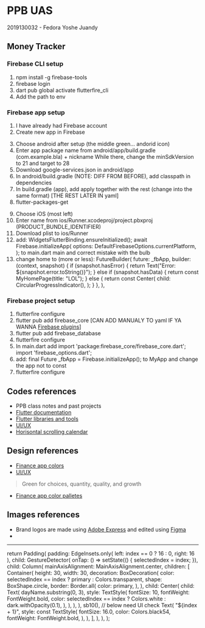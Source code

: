 # PPB UAS

2019130032 - Fedora Yoshe Juandy

## Money Tracker

### Firebase CLI setup

1. npm install -g firebase-tools
2. firebase login
3. dart pub global activate flutterfire_cli
4. Add the path to env
### Firebase app setup

1. I have already had Firebase account
2. Create new app in Firebase

<!-- ANDROID -->
3. Choose android after setup (the middle green... andorid icon)
4. Enter app package name from android/app/build.gradle (com.example.bla) + nickname
While there, change the minSdkVersion to 21 and target to 28
5. Download google-services.json in android/app
6. In android/build.gradle (NOTE: DIFF FROM BEFORE), add classpath in dependencies
7. In build.gradle (app), add apply together with the rest (change into the same format)
[THE REST LATER IN yaml]
8. flutter-packages-get

<!-- iOS -->
9. Choose iOS (most left)
10. Enter name from ios/Runner.xcodeproj/project.pbxproj (PRODUCT_BUNDLE_IDENTIFIER)
11. Download plist to ios/Runner
12. add:
    WidgetsFlutterBinding.ensureInitialized();
    await Firebase.initializeApp(
        options: DefaultFirebaseOptions.currentPlatform,
    );
    to main.dart main and correct mistake with the bulb
13. change home to (more or less):
    FutureBuilder(
        future: _fbApp,
        builder: (context, snapshot) {
          if (snapshot.hasError) {
            return Text("Error:  ${snapshot.error.toString()}");
          } else if (snapshot.hasData) {
            return const MyHomePage(title: "LOL");
          } else {
            return const Center(
              child: CircularProgressIndicator(),
            );
          }
        },
      ),

### Firebase project setup

1. flutterfire configure
2. flutter pub add firebase_core [CAN ADD MANUALY TO yaml IF YA WANNA <a href="https://firebase.google.com/docs/flutter/setup?platform=ios#available-plugins">Firebase plugins</a>]
3. flutter pub add firebase_database
4. flutterfire configure
5. In main.dart add
    import 'package:firebase_core/firebase_core.dart';
    import 'firebase_options.dart';
6. add:
    final Future<FirebaseApp> _fbApp = Firebase.initializeApp();
    to MyApp and change the app not to const
7. flutterfire configure

## Codes references

- PPB class notes and past projects
- <a href="https://docs.flutter.dev/">Flutter documentation</a>
- <a href="https://flutterawesome.com/">Flutter libraries and tools</a>
- <a href="https://flutterawesome.com/budget-tracker-app-ui-with-flutter/">UI/UX</a>
- <a href="https://stackoverflow.com/questions/71690214/how-do-construct-a-horizontally-scrollable-calendar-in-my-appbar-with-flutter">Horisontal scrolling calendar</a>

## Design references

- <a href="https://uxdesign.cc/3-colors-for-financial-applications-ec75c806e454">Finance app colors</a>
- <a href="https://dribbble.com/tags/expense_tracker">UI/UX</a>

> Green for choices, quantity, quality, and growth

- <a href="https://www.crazyegg.com/blog/color-palettes-financial/">Finance app color palletes</a>
## Images references

- Brand logos are made using <a href="https://express.adobe.com/express-apps/logo-maker">Adobe Express</a> and edited using <a href="https://www.figma.com/">Figma</a>
- 


---

return Padding(
            padding: EdgeInsets.only(
              left: index == 0 ? 16 : 0, right: 16
            ),
            child: GestureDetector(
              onTap: () => setState(() {
                selectedIndex = index;
              }),
              child: Column(
                mainAxisAlignment: MainAxisAlignment.center,
                children: <Widget>[
                  Container(
                    height: 30,
                    width: 30,
                    decoration: BoxDecoration(
                      color: selectedIndex == index ? primary : Colors.transparent,
                      shape: BoxShape.circle,
                      border: Border.all(
                        color: primary,
                      ),
                    ),
                    child: Center(
                      child: Text(
                        dayName.substring(0, 3),
                        style: TextStyle(
                          fontSize: 10,
                          fontWeight: FontWeight.bold,
                          color: selectedIndex == index ? Colors.white : dark.withOpacity(0.1),
                        ),
                      ),
                    ),
                  ),
                  sb10(),
                  // below need UI check
                  Text(
                    "${index + 1}",
                    style: const TextStyle(
                      fontSize: 16.0,
                      color: Colors.black54,
                      fontWeight: FontWeight.bold,
                    ),
                  ),
                ],
              ),
            ),
          );